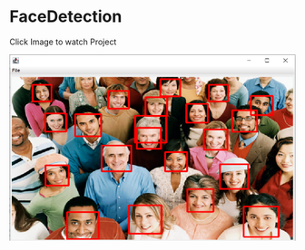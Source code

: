 # FaceDetection


Click Image to watch Project

[![Watch the video](https://github.com/AkramKasem/FaceDetection/blob/main/images/Screenshot%202021-10-05%20101437.png)](https://www.youtube.com/watch?v=9WIV9_W7JUQ)

